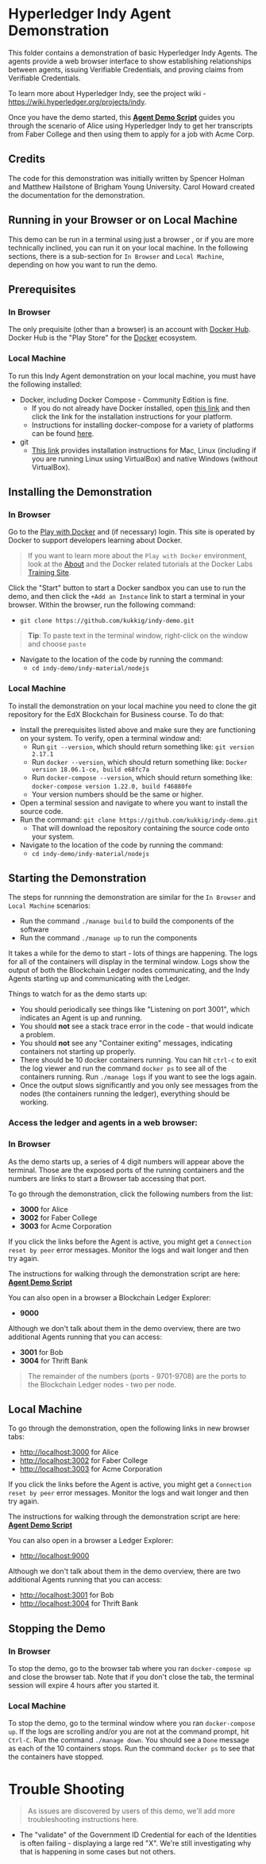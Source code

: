 # Hyperledger Indy Agent Demonstration

This folder contains a demonstration of basic Hyperledger Indy Agents. The agents provide a web browser interface to show establishing relationships between agents, issuing Verifiable Credentials, and proving claims from Verifiable Credentials.

To learn more about Hyperledger Indy, see the project wiki - https://wiki.hyperledger.org/projects/indy.

Once you have the demo started, this **[Agent Demo Script](AgentDemoScript.md)** guides you through the scenario of Alice using Hyperledger Indy to get her transcripts from Faber College and then using them to apply for a job with Acme Corp.

## Credits

The code for this demonstration was initially written by Spencer Holman and Matthew Hailstone of Brigham Young University. Carol Howard created the documentation for the demonstration.

## Running in your Browser or on Local Machine

This demo can be run in a terminal using just a browser , or if you are more technically inclined, you can run it on your local machine. In the following sections, there is a sub-section for `In Browser` and `Local Machine`, depending on how you want to run the demo.

## Prerequisites

### In Browser

The only prequisite (other than a browser) is an account with [Docker Hub](https://hub.docker.com). Docker Hub is the "Play Store" for the [Docker](https://docker.com) ecosystem.

### Local Machine

To run this Indy Agent demonstration on your local machine, you must have the following installed:

* Docker, including Docker Compose - Community Edition is fine.
  * If you do not already have Docker installed, open [this link](https://docs.docker.com/install/#supported-platforms) and then click the link for the installation instructions for your platform.
  * Instructions for installing docker-compose for a variety of platforms can be found [here](https://docs.docker.com/compose/install/).
* git
  * [This link](https://www.linode.com/docs/development/version-control/how-to-install-git-on-linux-mac-and-windows/) provides installation instructions for Mac, Linux (including if you are running Linux using VirtualBox) and native Windows (without VirtualBox).

## Installing the Demonstration

### In Browser

Go to the [Play with Docker](https://labs.play-with-docker.com/) and (if necessary) login. This site is operated by Docker to support developers learning about Docker.

> If you want to learn more about the `Play with Docker` environment, look at the [About](https://training.play-with-docker.com/about/) and the Docker related tutorials at the Docker Labs [Training Site](https://training.play-with-docker.com).

Click the "Start" button to start a Docker sandbox you can use to run the demo, and then click the `+Add an Instance` link to start a terminal in your browser. Within the browser, run the following command:

- `git clone https://github.com/kukkig/indy-demo.git`

> **Tip**: To paste text in the terminal window, right-click on the window and choose `paste`

- Navigate to the location of the code by running the command:
  - `cd indy-demo/indy-material/nodejs`

### Local Machine

To install the demonstration on your local machine you need to clone the git repository for the EdX Blockchain for Business course. To do that:

* Install the prerequisites listed above and make sure they are functioning on your system. To verify, open a terminal window and:
    * Run `git --version`, which should return something like: `git version 2.17.1`
    * Run `docker --version`, which should return something like: `Docker version 18.06.1-ce, build e68fc7a`
    * Run `docker-compose --version`, which should return something like: `docker-compose version 1.22.0, build f46880fe`
    * Your version numbers should be the same or higher.
* Open a terminal session and navigate to where you want to install the source code.
* Run the command: `git clone https://github.com/kukkig/indy-demo.git`
  * That will download the repository containing the source code onto your system.
* Navigate to the location of the code by running the command:
  * `cd indy-demo/indy-material/nodejs`

## Starting the Demonstration

The steps for runnning the demonstration are similar for the `In Browser` and `Local Machine` scenarios:

- Run the command `./manage build` to build the components of the software
- Run the command `./manage up` to run the components

It takes a while for the demo to start - lots of things are happening. The logs for all of the containers will display in the terminal window. Logs show the output of both the Blockchain Ledger nodes communicating, and the Indy Agents starting up and communicating with the Ledger.

Things to watch for as the demo starts up:

* You should periodically see things like "Listening on port 3001", which indicates an Agent is up and running.
* You should **not** see a stack trace error in the code - that would indicate a problem.
* You should **not** see any "Container exiting" messages, indicating containers not starting up properly.
* There should be 10 docker containers running. You can hit `ctrl-c` to exit the log viewer and run the command `docker ps` to see all of the containers running. Run `./manage logs` if you want to see the logs again.
* Once the output slows significantly and you only see messages from the nodes (the containers running the ledger), everything should be working.

### Access the ledger and agents in a web browser:

### In Browser

As the demo starts up, a series of 4 digit numbers will appear above the terminal. Those are the exposed ports of the running containers and the numbers are links to start a Browser tab accessing that port.

To go through the demonstration, click the following numbers from the list:

* **3000** for Alice
* **3002** for Faber College
* **3003** for Acme Corporation

If you click the links before the Agent is active, you might get a `Connection reset by peer` error messages. Monitor the logs and wait longer and then try again.

The instructions for walking through the demonstration script are here: **[Agent Demo Script](AgentDemoScript.md)**

You can also open in a browser a Blockchain Ledger Explorer:
* **9000**

Although we don't talk about them in the demo overview, there are two additional Agents running that you can access:
* **3001** for Bob
* **3004** for Thrift Bank

> The remainder of the numbers (ports - 9701-9708) are the ports to the Blockchain Ledger nodes - two per node.

## Local Machine

To go through the demonstration, open the following links in new browser tabs:
* [http://localhost:3000](http://localhost:3000) for Alice
* [http://localhost:3002](http://localhost:3002) for Faber College
* [http://localhost:3003](http://localhost:3003) for Acme Corporation

If you click the links before the Agent is active, you might get a `Connection reset by peer` error messages. Monitor the logs and wait longer and then try again.

The instructions for walking through the demonstration script are here: **[Agent Demo Script](AgentDemoScript.md)**

You can also open in a browser a Ledger Explorer:
* [http://localhost:9000](http://localhost:9000)

Although we don't talk about them in the demo overview, there are two additional Agents running that you can access:
* [http://localhost:3001](http://localhost:3001) for Bob
* [http://localhost:3004](http://localhost:3004) for Thrift Bank

## Stopping the Demo

### In Browser

To stop the demo, go to the browser tab where you ran `docker-compose up` and close the browser tab. Note that if you don't close the tab, the terminal session will expire 4 hours after you started it.

### Local Machine

To stop the demo, go to the terminal window where you ran `docker-compose up`. If the logs are scrolling and/or you are not at the command prompt, hit `Ctrl-C`. Run the command `./manage down`.  You should see a `Done` message as each of the 10 containers stops.  Run the command `docker ps` to see that the containers have stopped.

# Trouble Shooting

> As issues are discovered by users of this demo, we'll add more troubleshooting instructions here.

* The "validate" of the Government ID Credential for each of the Identities is often failing - displaying a large red "X". We're still investigating why that is happening in some cases but not others.